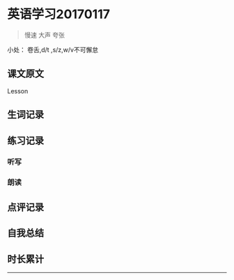 # 英语学习20170117

> 慢速 大声 夸张

小处： 卷舌,d/t ,s/z,w/v不可懈怠

## 课文原文

Lesson 

## 生词记录

## 练习记录

### 听写

### 朗读

## 点评记录


## 自我总结

## 时长累计


---

